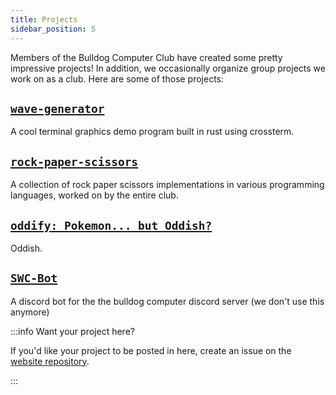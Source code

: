 ```yaml
---
title: Projects
sidebar_position: 5
---
```


Members of the Bulldog Computer Club have created some pretty impressive projects! In addition, we occasionally organize group projects we work on as a club. Here are some of those projects:

## [`wave-generator`](https://github.com/AndreiSva/wave-generator)<br />

A cool terminal graphics demo program built in rust using crossterm.

## [`rock-paper-scissors`](https://github.com/Bulldog-Computer-Club/rock-paper-scissors-practice)<br />

A collection of rock paper scissors implementations in various programming languages, worked on by the entire club.

## [`oddify: Pokemon... but Oddish?`](https://github.com/liam-ilan/oddify)<br />

Oddish.

## [`SWC-Bot`](https://github.com/Bulldog-Computer-Club/SWC-Bot)<br />

A discord bot for the the bulldog computer discord server (we don't use this anymore)

:::info Want your project here?

If you'd like your project to be posted in here, create an issue on the [website repository](https://github.com/bulldog-computer-club/bulldog-computer-club.github.io).

:::
